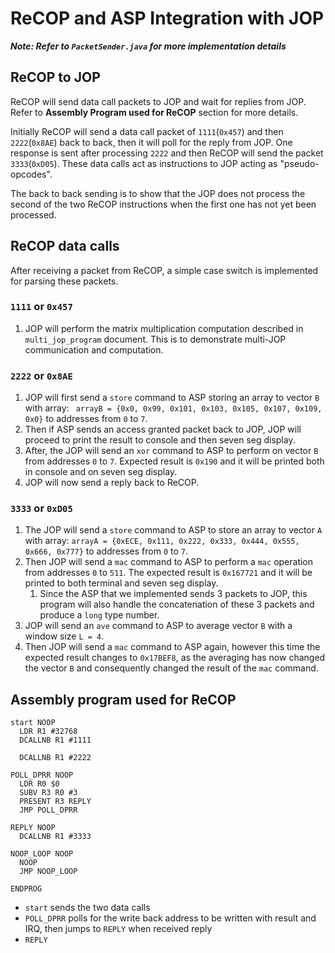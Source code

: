# ReCOP and ASP Integration with JOP

***Note: Refer to `PacketSender.java` for more implementation details***

## ReCOP to JOP

ReCOP will send data call packets to JOP and wait for replies from JOP. Refer to **Assembly Program used for ReCOP** section for more details.

Initially ReCOP will send a data call packet of `1111`(`0x457`) and then `2222`(`0x8AE`) back to back, then it will poll for the reply from JOP. One response is sent after processing `2222`  and then ReCOP will send the packet `3333`(`0xD05`). These data calls act as instructions to JOP acting as "pseudo-opcodes".

The back to back sending is to show that the JOP does not process the second of the two ReCOP instructions when the first one has not yet been processed.

## ReCOP data calls

After receiving a packet from ReCOP, a simple case switch is implemented for parsing these packets.

### `1111` or `0x457`

1. JOP will perform the matrix multiplication computation described in `multi_jop_program` document. This is to demonstrate multi-JOP communication and computation. 

### `2222` or `0x8AE`

1. JOP will first send a `store` command to ASP storing an array to vector `B` with array: ` arrayB = {0x0, 0x99, 0x101, 0x103, 0x105, 0x107, 0x109, 0x0}` to addresses from `0` to `7`.
2. Then if ASP sends an access granted packet back to JOP, JOP will proceed to print the result to console and then seven seg display.
3. After, the JOP will send an `xor` command to ASP to perform on vector `B` from addresses `0` to `7`. Expected result is `0x190` and it will be printed both in console and on seven seg display.
4. JOP will now send a reply back to ReCOP.

### `3333` or `0xD05`

1. The JOP will send a `store` command to ASP to store an array to vector `A` with array: `arrayA = {0xECE, 0x111, 0x222, 0x333, 0x444, 0x555, 0x666, 0x777}` to addresses from `0` to `7`. 
2. Then JOP will send a `mac` command to ASP to perform a `mac` operation from addresses `0` to `511`. The expected result is `0x167721` and it will be printed to both terminal and seven seg display.
   1. Since the ASP that we implemented sends 3 packets to JOP, this program will also handle the concatenation of these 3 packets and produce a `long` type number. 
3. JOP will send an `ave` command to ASP to average vector `B` with a window size `L = 4`.
4. Then JOP will send a `mac` command to ASP again, however this time the expected result changes to `0x17BEF8`, as the averaging has now changed the vector `B` and consequently changed the result of the `mac` command.

## Assembly program used for ReCOP

```assembly
start NOOP
  LDR R1 #32768
  DCALLNB R1 #1111
  
  DCALLNB R1 #2222

POLL_DPRR NOOP
  LDR R0 $0
  SUBV R3 R0 #3
  PRESENT R3 REPLY
  JMP POLL_DPRR

REPLY NOOP
  DCALLNB R1 #3333

NOOP_LOOP NOOP
  NOOP
  JMP NOOP_LOOP

ENDPROG 
```

- `start` sends the two data calls
- `POLL_DPRR` polls for the write back address to be written with result and IRQ, then jumps to `REPLY` when received reply
- `REPLY` 